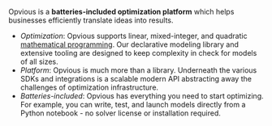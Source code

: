 Opvious is a __batteries-included optimization platform__ which helps businesses efficiently translate ideas into results.

+ _Optimization_: Opvious supports linear, mixed-integer, and quadratic [mathematical programming](https://en.wikipedia.org/wiki/Mathematical_optimization). Our declarative modeling library and extensive tooling are designed to keep complexity in check for models of all sizes.
+ _Platform_: Opvious is much more than a library. Underneath the various SDKs and integrations is a scalable modern API abstracting away the challenges of optimization infrastructure.
+ _Batteries-included_: Opvious has everything you need to start optimizing. For example, you can write, test, and launch models directly from a Python notebook - no solver license or installation required.
